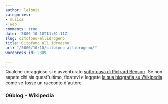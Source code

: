 ```yaml
---
author: leibniz
categories:
- musica
- web
comments: true
date: '2006-10-10T11:01:11Z'
slug: citofono-allidrogeno
title: Citofono all'idrogeno
url: "/2006/10/10/citofono-allidrogeno/"
wordpress_id: 2309

---
```

Qualche coraggioso si è avventurato [sotto casa di Richard Benson](https://feeds.blogo.it/~r/06blog/it/~3/35593546/dove-abita-richard-benson). Se non sapete chi sia quest'ultimo, fidatevi e leggete [la sua biografia su Wikipedia](https://it.wikipedia.org/wiki/Richard_Benson) come se fosse un racconto d'autore.

### 06blog - Wikipedia

